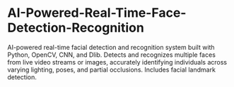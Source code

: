 # AI-Powered-Real-Time-Face-Detection-Recognition
AI-powered real-time facial detection and recognition system built with Python, OpenCV, CNN, and Dlib. Detects and recognizes multiple faces from live video streams or images, accurately identifying individuals across varying lighting, poses, and partial occlusions. Includes facial landmark detection.
